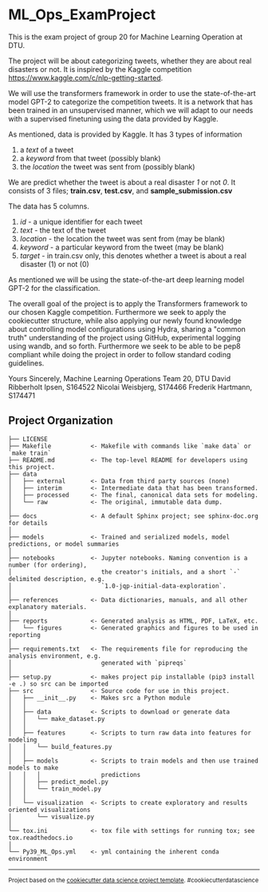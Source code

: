 ML_Ops_ExamProject
==============================

This is the exam project of group 20 for Machine Learning Operation at DTU.

The project will be about categorizing tweets, whether they are about real disasters or not.
It is inspired by the Kaggle competition https://www.kaggle.com/c/nlp-getting-started.

We will use the transformers framework in order to use the state-of-the-art model GPT-2 to categorize the competition tweets. It is a network that has been trained in an unsupervised manner, which we will adapt to our needs with a supervised finetuning using the data provided by Kaggle.

As mentioned, data is provided by Kaggle. It has 3 types of information

1) a *text* of a tweet
2) a *keyword* from that tweet (possibly blank)
3) the *location* the tweet was sent from (possibly blank)

We are predict whether the tweet is about a real disaster *1* or not *0*.
It consists of 3 files; **train.csv**, **test.csv**, and **sample_submission.csv**

The data has 5 columns.
1) *id* - a unique identifier for each tweet
2) *text* - the text of the tweet
3) *location* - the location the tweet was sent from (may be blank)
4) *keyword* - a particular keyword from the tweet (may be blank)
5) *target* - in train.csv only, this denotes whether a tweet is about a real disaster (1) or not (0)

As mentioned we will be using the state-of-the-art deep learning model GPT-2 for the classification.

The overall goal of the project is to apply the Transformers framework to our chosen
Kaggle competition. Furthermore we seek to apply the cookiecutter structure, while also applying our newly found knowledge about controlling model configurations using Hydra, sharing a "common truth" understanding of the project using GitHub, experimental logging using wandb, and so forth.
Furthermore we seek to be able to be pep8 compliant while doing the project in order to follow standard coding guidelines.

Yours Sincerely,
Machine Learning Operations Team 20, DTU
David Ribberholt Ipsen, S164522
Nicolai Weisbjerg, S174466
Frederik Hartmann, S174471



Project Organization
------------

    ├── LICENSE
    ├── Makefile           <- Makefile with commands like `make data` or `make train`
    ├── README.md          <- The top-level README for developers using this project.
    ├── data
    │   ├── external       <- Data from third party sources (none)
    │   ├── interim        <- Intermediate data that has been transformed.
    │   ├── processed      <- The final, canonical data sets for modeling.
    │   └── raw            <- The original, immutable data dump.
    │
    ├── docs               <- A default Sphinx project; see sphinx-doc.org for details
    │
    ├── models             <- Trained and serialized models, model predictions, or model summaries
    │
    ├── notebooks          <- Jupyter notebooks. Naming convention is a number (for ordering),
    │                         the creator's initials, and a short `-` delimited description, e.g.
    │                         `1.0-jqp-initial-data-exploration`.
    │
    ├── references         <- Data dictionaries, manuals, and all other explanatory materials.
    │
    ├── reports            <- Generated analysis as HTML, PDF, LaTeX, etc.
    │   └── figures        <- Generated graphics and figures to be used in reporting
    │
    ├── requirements.txt   <- The requirements file for reproducing the analysis environment, e.g.
    │                         generated with `pipreqs`
    │
    ├── setup.py           <- makes project pip installable (pip3 install -e .) so src can be imported
    ├── src                <- Source code for use in this project.
    │   ├── __init__.py    <- Makes src a Python module
    │   │
    │   ├── data           <- Scripts to download or generate data
    │   │   └── make_dataset.py
    │   │
    │   ├── features       <- Scripts to turn raw data into features for modeling
    │   │   └── build_features.py
    │   │
    │   ├── models         <- Scripts to train models and then use trained models to make
    │   │   │                 predictions
    │   │   ├── predict_model.py
    │   │   └── train_model.py
    │   │
    │   └── visualization  <- Scripts to create exploratory and results oriented visualizations
    │       └── visualize.py
    │
    └── tox.ini            <- tox file with settings for running tox; see tox.readthedocs.io
    │
    └── Py39_ML_Ops.yml    <- yml containing the inherent conda environment


--------

<p><small>Project based on the <a target="_blank" href="https://drivendata.github.io/cookiecutter-data-science/">cookiecutter data science project template</a>. #cookiecutterdatascience</small></p>
